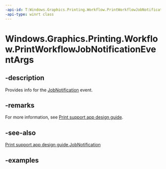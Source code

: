 ```yaml
---
-api-id: T:Windows.Graphics.Printing.Workflow.PrintWorkflowJobNotificationEventArgs
-api-type: winrt class
---
```


# Windows.Graphics.Printing.Workflow.PrintWorkflowJobNotificationEventArgs

<!--
public sealed class PrintWorkflowJobNotificationEventArgs
-->


## -description

Provides info for the [JobNotification](printworkflowjobuisession_jobnotification.md) event.

## -remarks


For more information, see [Print support app design guide](/windows-hardware/drivers/devapps/print-support-app-design-guide).

## -see-also

[Print support app design guide](/windows-hardware/drivers/devapps/print-support-app-design-guide),[JobNotification](printworkflowjobuisession_jobnotification.md)

## -examples


